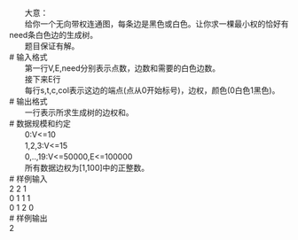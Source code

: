 <div id="pcont1" style="margin-top:20px; display:block;">
<div class="pdcont">　　大意：<br/>
　　给你一个无向带权连通图，每条边是黑色或白色。让你求一棵最小权的恰好有need条白色边的生成树。<br/>
　　题目保证有解。</div>
# 输入格式

<div class="pdcont">　　第一行V,E,need分别表示点数，边数和需要的白色边数。<br/>
　　接下来E行<br/>
　　每行s,t,c,col表示这边的端点(点从0开始标号)，边权，颜色(0白色1黑色)。</div>
# 输出格式

<div class="pdcont">　　一行表示所求生成树的边权和。</div>
# 数据规模和约定

<div class="pdcont">　　0:V&lt;=10<br/>
　　1,2,3:V&lt;=15<br/>
　　0,..,19:V&lt;=50000,E&lt;=100000<br/>
　　所有数据边权为[1,100]中的正整数。</div>
# 样例输入

<div class="pddata">2 2 1<br/>
0 1 1 1<br/>
0 1 2 0</div>
# 样例输出

<div class="pddata">2</div>

</div>